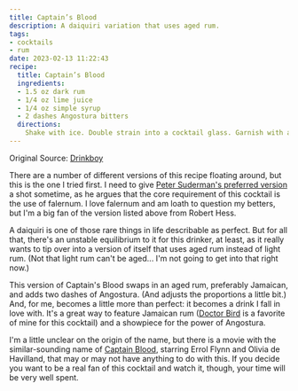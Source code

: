 ```yaml
---
title: Captain’s Blood
description: A daiquiri variation that uses aged rum.
tags:
- cocktails
- rum
date: 2023-02-13 11:22:43
recipe:
  title: Captain’s Blood
  ingredients:
  - 1.5 oz dark rum
  - 1/4 oz lime juice
  - 1/4 oz simple syrup
  - 2 dashes Angostura bitters
  directions:
    Shake with ice. Double strain into a cocktail glass. Garnish with a spiral of lemon peel.
---
```


Original Source: [Drinkboy](https://www.drinkboy.com/cocktails/Recipe.aspx?itemid=36)

There are a number of different versions of this recipe floating around, but this is the one I tried first. I need to give [Peter Suderman's preferred version](https://cocktailswithsuderman.substack.com/p/happy-hour-2-ways-to-make-a-captains) a shot sometime, as he argues that the core requirement of this cocktail is the use of falernum. I love falernum and am loath to question my betters, but I'm a big fan of the version listed above from Robert Hess.

A daiquiri is one of those rare things in life describable as perfect. But for all that, there's an unstable equilibrium to it for this drinker, at least, as it really wants to tip over into a version of itself that uses aged rum instead of light rum. (Not that light rum can't be aged... I'm not going to get into that right now.)

This version of Captain's Blood swaps in an aged rum, preferably Jamaican, and adds two dashes of Angostura. (And adjusts the proportions a little bit.) And, for me, becomes a little more than perfect: it becomes a drink I fall in love with. It's a great way to feature Jamaican rum ([Doctor Bird](https://shop.twojames.com/two-james-doctor-bird-rum.html) is a favorite of mine for this cocktail) and a showpiece for the power of Angostura.

I'm a little unclear on the origin of the name, but there is a movie with the similar-sounding name of [Captain Blood](https://www.imdb.com/title/tt0026174/), starring Errol Flynn and Olivia de Havilland, that may or may not have anything to do with this. If you decide you want to be a real fan of this cocktail and watch it, though, your time will be very well spent.
